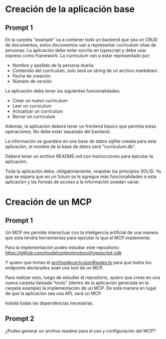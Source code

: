 # Creación de la aplicación base

## Prompt 1
En la carpeta "example" va a contener todo un backend que sea un CRUD de documentos, estos documentos van a representar curriculum vitae de personas.
La aplicación debe estar escrita en typescript y debe usar express como framework.
La curriculum van a estar representado por:
- Nombre y apellido de la persona dueña
- Contenido del curriculum, solo será un string de un archivo markdown.
- Fecha de creación
- Número de versión

La aplicación debe tener las siguientes funcionalidades:
- Crear un nuevo curriculum
- Leer un curriculum
- Actualizar un curriculum
- Borrar un curriculum

Además, la aplicación deberá tener un frontend básico que permita estas operaciones. No debe estar separado del backend.

La información se guardara en una base de datos sqllite creada para esta aplicación, el nombre de la base de datos será "curriculum.db".

Deberá tener un archivo README.md con instrucciones para ejecutar la aplicación.

Toda la aplicación debe, obligatoriamente, respetar los principios SOLID. Ya que se espera que en un futuro se le agregue más funcionalidades a esta aplicación y las formas de acceso a la información puedan variar. 

# Creación de un MCP

## Prompt 1
Un MCP me permite interactuar con la inteligencia artificial de una manera que esta tendrá herramientas para ejecutar lo que el MCP implemente.

Para la implementación podes estudiar este repositorio: https://github.com/modelcontextprotocol/typescript-sdk

Y quiero que tomes el archivo@curriculumRoutes.ts para que todos los endpoints declarados sean una tool de un MCP.

Para realizar esto, luego de estudiar el repositorio, quiero que crees en una nueva carpeta llamada "tools" (dentro de la aplicación generada en la carpeta example) la implementación de un MCP. De esta manera en lugar de que la aplicación sea una API, será un MCP.

Instalá todas las dependencias necesarias.

## Prompt 2

¿Podes generar un archivo readme para el uso y configuración del MCP?
